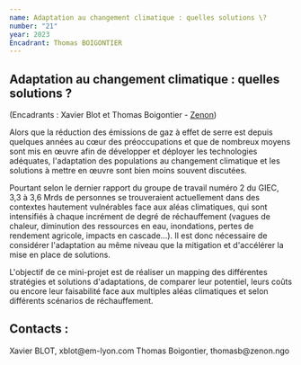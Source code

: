 ```yaml
---
name: Adaptation au changement climatique : quelles solutions \?
number: "21"
year: 2023
Encadrant: Thomas BOIGONTIER
---
```

## Adaptation au changement climatique : quelles solutions ?

(Encadrants : Xavier Blot et Thomas Boigontier - [Zenon](https://www.zenon.ngo/))

Alors que la réduction des émissions de gaz à effet de serre est depuis
quelques années au cœur des préoccupations et que de nombreux moyens
sont mis en œuvre afin de développer et déployer les technologies
adéquates, l'adaptation des populations au changement climatique et les
solutions à mettre en œuvre sont bien moins souvent discutées.

Pourtant selon le dernier rapport du groupe de travail numéro 2 du GIEC,
3,3 à 3,6 Mrds de personnes se trouveraient actuellement dans des
contextes hautement vulnérables face aux aléas climatiques, qui sont
intensifiés à chaque incrément de degré de réchauffement (vagues de
chaleur, diminution des ressources en eau, inondations, pertes de
rendement agricole, impacts en cascade...). Il est donc nécessaire de
considérer l\'adaptation au même niveau que la mitigation et d'accélérer
la mise en place de solutions.

L'objectif de ce mini-projet est de réaliser un mapping des différentes
stratégies et solutions d'adaptations, de comparer leur potentiel, leurs
coûts ou encore leur faisabilité face aux multiples aléas climatiques et
selon différents scénarios de réchauffement.

## Contacts :
Xavier BLOT, xblot\@em-lyon.com
Thomas Boigontier, thomasb\@zenon.ngo
